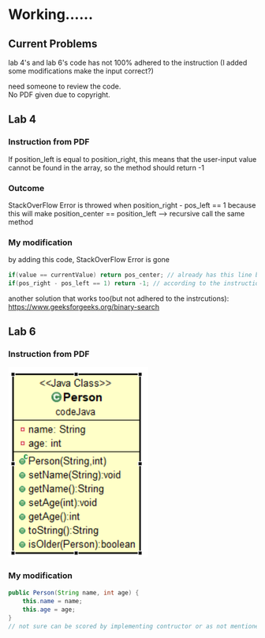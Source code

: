 # Working......
## Current Problems
lab 4's and lab 6's code has not 100% adhered to the instruction (I added some modifications make the input correct?)

need someone to review the code.  
No PDF given due to copyright.

## Lab 4
### Instruction from PDF
If position_left is equal to position_right, this means that the user-input value cannot be found in the array, so the method should return -1  
  
### Outcome 
StackOverFlow Error is throwed when position_right - pos_left == 1 because this will make position_center == position_left --> recursive call the same method

### My modification
by adding this code, StackOverFlow Error is gone
```java
if(value == currentValue) return pos_center; // already has this line before modification
if(pos_right - pos_left == 1) return -1; // according to the instructions, this line should be gone
```

another solution that works too(but not adhered to the instrcutions):
https://www.geeksforgeeks.org/binary-search
## Lab 6
### Instruction from PDF

![alt text](https://raw.githubusercontent.com/new5558/javaLabFinal/master/image.PNG)

### My modification
```java
public Person(String name, int age) {
	this.name = name;
	this.age = age;
}
// not sure can be scored by implementing contructor or as not mentioned in the instruction
```
